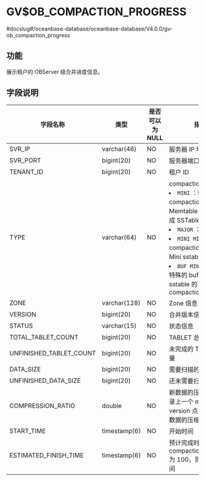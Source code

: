GV$OB_COMPACTION_PROGRESS 
==============================================
#docslug#/oceanbase-database/oceanbase-database/V4.0.0/gv-ob_compaction_progress


功能 
-------------------

展示租户的 OBServer 级合并进度信息。

字段说明 
----------------------



|          字段名称           |      类型      | 是否可以为 NULL |                                                                                                                                                                                                                  描述                                                                                                                                                                                                                  |
|-------------------------|--------------|------------|--------------------------------------------------------------------------------------------------------------------------------------------------------------------------------------------------------------------------------------------------------------------------------------------------------------------------------------------------------------------------------------------------------------------------------------|
| SVR_IP                  | varchar(46)  | NO         | 服务器 IP 地址                                                                                                                                                                                                                                                                                                                                                                                                                            |
| SVR_PORT                | bigint(20)   | NO         | 服务器端口号                                                                                                                                                                                                                                                                                                                                                                                                                               |
| TENANT_ID               | bigint(20)   | NO         | 租户 ID                                                                                                                                                                                                                                                                                                                                                                                                                                |
| TYPE                    | varchar(64)  | NO         | compaction 的类型 <li> `MINI` ：转储/L0 compaction，Memtable 通过转储变成 SSTable   <li> `MAJOR` ：合并   <li> `MINI MINOR` ：L1 compaction，多个 Mini sstable 合成一个   <li> `BUF MINOR` ：生成特殊的 buf minor sstable 的 compaction    |
| ZONE                    | varchar(128) | NO         | Zone 信息                                                                                                                                                                                                                                                                                                                                                                                                                              |
| VERSION                 | bigint(20)   | NO         | 合并版本信息                                                                                                                                                                                                                                                                                                                                                                                                                               |
| STATUS                  | varchar(15)  | NO         | 状态信息                                                                                                                                                                                                                                                                                                                                                                                                                                 |
| TOTAL_TABLET_COUNT      | bigint(20)   | NO         | TABLET 总数                                                                                                                                                                                                                                                                                                                                                                                                                            |
| UNFINISHED_TABLET_COUNT | bigint(20)   | NO         | 未完成的 TABLET 数量                                                                                                                                                                                                                                                                                                                                                                                                                       |
| DATA_SIZE               | bigint(20)   | NO         | 需要扫描的总数据量                                                                                                                                                                                                                                                                                                                                                                                                                            |
| UNFINISHED_DATA_SIZE    | bigint(20)   | NO         | 还未需要扫描的数据量                                                                                                                                                                                                                                                                                                                                                                                                                           |
| COMPRESSION_RATIO       | double       | NO         | 新数据的压缩率：仅记录上一个 major version 点之后新写入数据的压缩率                                                                                                                                                                                                                                                                                                                                                                                            |
| START_TIME              | timestamp(6) | NO         | 开始时间                                                                                                                                                                                                                                                                                                                                                                                                                                 |
| ESTIMATED_FINISH_TIME   | timestamp(6) | NO         | 预计完成时间：若 compaction_progress 为 100，则展示结束时间                                                                                                                                                                                                                                                                                                                                                                                           |


